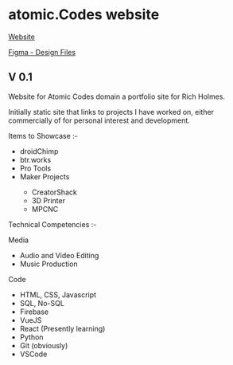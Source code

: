 # atomic.Codes website
<a href="atomic.codes"> Website </a>

<a href="https://www.figma.com/file/PMWag2CLGhJxN0Cl703B1z1O/Atomic-Codes">Figma - Design Files </a>

<h2>V 0.1</h2> 

Website for Atomic Codes domain a portfolio site for Rich Holmes.

Initially static site that links to projects I have worked on, either commercially of for personal interest and development.

Items to Showcase :-
<ul>
  <li>droidChimp </li>
  <li>btr.works</li>
  <li>Pro Tools </li>
  <li>Maker Projects </li>
    <ul>
        <li>CreatorShack</li>
        <li>3D Printer</li>
        <li>MPCNC</li>
    </ul>
</ul>  
      
Technical Competencies  :-

Media 
<ul>
    <li>Audio and Video Editing</li>
    <li>Music Production </li>
</ul>

Code
<ul>
    <li>HTML, CSS, Javascript </li>
    <li>SQL, No-SQL </li>
    <li>Firebase </li>
    <li>VueJS </li>
    <li>React (Presently learning)</li>
    <li>Python </li>
    <li>Git (obviously)</li>
    <li>VSCode</li>
</ul>

